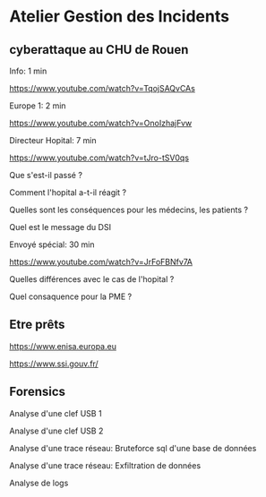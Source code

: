 # Atelier Gestion des Incidents



## cyberattaque au CHU de Rouen

Info: 1 min

https://www.youtube.com/watch?v=TqojSAQvCAs

Europe 1: 2 min

https://www.youtube.com/watch?v=OnoIzhajFvw

Directeur Hopital: 7 min 

https://www.youtube.com/watch?v=tJro-tSV0qs

Que s'est-il passé ?

Comment l'hopital a-t-il réagit ?

Quelles sont les conséquences pour les médecins, les patients ?

Quel est le message du DSI


Envoyé spécial: 30 min

https://www.youtube.com/watch?v=JrFoFBNfv7A

Quelles différences avec le cas de l'hopital ?

Quel consaquence pour la PME ?


## Etre prêts

https://www.enisa.europa.eu

https://www.ssi.gouv.fr/



## Forensics 

Analyse d'une clef USB 1

Analyse d'une clef USB 2

Analyse d'une trace réseau: Bruteforce sql d'une base de données

Analyse d'une trace réseau: Exfiltration de données 

Analyse de logs 





